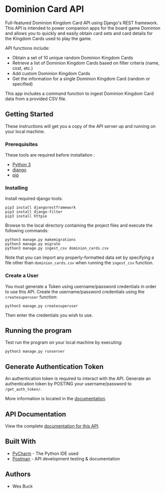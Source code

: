 # Dominion Card API

Full-featured Dominion Kingdom Card API using Django's REST framework. 
This API is intended to power companion apps for the board game Dominion and allows you to quickly 
and easily obtain card sets and card details for the Kingdom Cards used to play the game.

API functions include:
* Obtain a set of 10 unique random Dominion Kingdom Cards
* Retrieve a list of Dominion Kingdom Cards based on filter criteria (name, cost, etc.)
* Add custom Dominion Kingdom Cards
* Get the information for a single Dominion Kingdom Card (random or specified)

This app includes a command function to ingest Dominion Kingdom Card data from a provided CSV file.

## Getting Started

These instructions will get you a copy of the API server up and running on your local machine.

### Prerequisites

These tools are required before installation :

- [Python 3](https://www.python.org/)
- [django](https://www.djangoproject.com/)
- [pip](https://pip.pypa.io/en/stable/)

### Installing

Install required django tools: 

```
pip3 install djangorestframework
pip3 install django-filter
pip3 install httpie
```

Browse to the local directory containing the project files and execute the following commands:

```
python3 manage.py makemigrations
python3 manage.py migrate
python3 manage.py ingest_csv dominion_cards.csv
```

Note that you can import any properly-formatted data set by specifying a file other than `dominion_cards.csv` when 
running the `ingest_csv` function.

### Create a User

You must generate a Token using username/password credentials in order to use this API. 
Create the username/password credentials using the `createsuperuser` function: 

```
python3 manage.py createsuperuser
```

Then enter the credentials you wish to use.

## Running the program

Test run the program on your local machine by executing:

```
python3 manage.py runserver
```

## Generate Authentication Token

An authentication token is required to interact with the API. 
Generate an authentication token by POSTING your username/password to 
`/get_auth_token/`.

More information is located in the 
[documentation](https://documenter.getpostman.com/view/5603098/RWguxcDR#474a6d68-c6b0-475a-b768-15e721cd5652).

## API Documentation

View the complete [documentation for this API](https://documenter.getpostman.com/view/5603098/RWguxcDR).

## Built With

* [PyCharm](https://www.jetbrains.com/pycharm/) - The Python IDE used
* [Postman](https://www.getpostman.com/) - API development testing & documentation

## Authors

* Wes Buck

